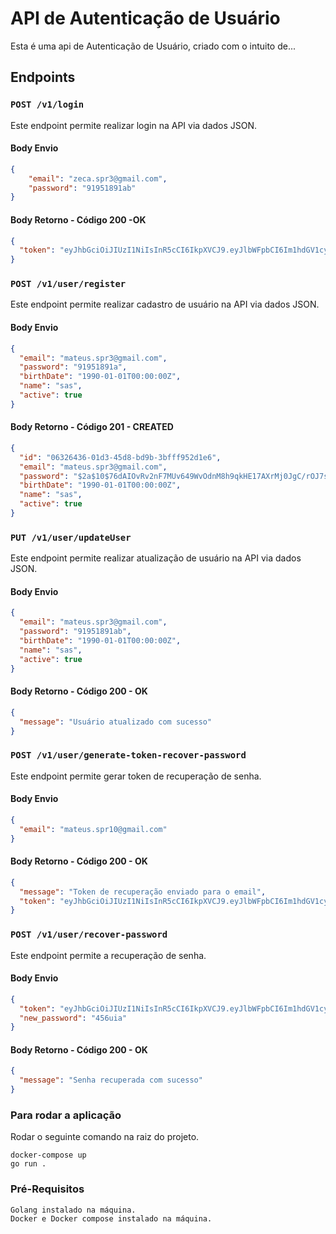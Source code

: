 # API de Autenticação de Usuário

Esta é uma api de Autenticação de Usuário, criado com o intuito de...

## Endpoints

### `POST /v1/login`

Este endpoint permite realizar login na API via dados JSON.

#### Body Envio

```json
{
	"email": "zeca.spr3@gmail.com",
	"password": "91951891ab"
}
```

#### Body Retorno - Código 200 -OK

```json
{
  "token": "eyJhbGciOiJIUzI1NiIsInR5cCI6IkpXVCJ9.eyJlbWFpbCI6Im1hdGV1cy5zcHIzQGdtYWlsLmNvbSIsImV4cCI6MTcxMTkxNzg5MX0.YEYL1WaMsdSRWcn5Fwr-Xw2AW1G6UaYKANX8hXXc8vE"
}
```

### `POST /v1/user/register`

Este endpoint permite realizar cadastro de usuário na API via dados JSON.

#### Body Envio

```json
{
  "email": "mateus.spr3@gmail.com",
  "password": "91951891a",
  "birthDate": "1990-01-01T00:00:00Z",
  "name": "sas",
  "active": true
}
```

#### Body Retorno - Código 201 - CREATED

```json
{
  "id": "06326436-01d3-45d8-bd9b-3bfff952d1e6",
  "email": "mateus.spr3@gmail.com",
  "password": "$2a$10$76dAIOvRv2nF7MUv649WvOdnM8h9qkHE17AXrMj0JgC/rOJ7swroi",
  "birthDate": "1990-01-01T00:00:00Z",
  "name": "sas",
  "active": true
}
```

### `PUT /v1/user/updateUser`

Este endpoint permite realizar atualização de usuário na API via dados JSON.

#### Body Envio

```json
{
  "email": "mateus.spr3@gmail.com",
  "password": "91951891ab",
  "birthDate": "1990-01-01T00:00:00Z",
  "name": "sas",
  "active": true
}
```

#### Body Retorno - Código 200 - OK

```json
{
  "message": "Usuário atualizado com sucesso"
}
```

### `POST /v1/user/generate-token-recover-password`

Este endpoint permite gerar token de recuperação de senha.

#### Body Envio

```json
{
  "email": "mateus.spr10@gmail.com"
}
```

#### Body Retorno - Código 200 - OK

```json
{
  "message": "Token de recuperação enviado para o email",
  "token": "eyJhbGciOiJIUzI1NiIsInR5cCI6IkpXVCJ9.eyJlbWFpbCI6Im1hdGV1cy5zcHIxMEBnbWFpbC5jb20iLCJleHAiOjE3MTE5MTc4NTR9.-eyQ_KAND8EmoHn8WUf41lhAkMC59CKGMfXHef-gcys"
}
```

### `POST /v1/user/recover-password`

Este endpoint permite a recuperação de senha.

#### Body Envio

```json
{
  "token": "eyJhbGciOiJIUzI1NiIsInR5cCI6IkpXVCJ9.eyJlbWFpbCI6Im1hdGV1cy5zcHIxMEBnbWFpbC5jb20iLCJleHAiOjE3MTE4OTcyMTJ9.-o1p1oM5JSek1uv1VVcaV-hKM8wZIhWi9ymyWUvdPOk",
  "new_password": "456uia"
}

```

#### Body Retorno - Código 200 - OK

```json
{
  "message": "Senha recuperada com sucesso"
}
```

### Para rodar a aplicação
Rodar o seguinte comando na raiz do projeto.
```
docker-compose up
go run . 
```

### Pré-Requisitos
```
Golang instalado na máquina.
Docker e Docker compose instalado na máquina. 
```